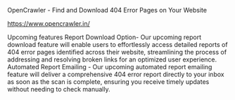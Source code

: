 OpenCrawler - Find and Download 404 Error Pages on Your Website 

https://www.opencrawler.in/ 


Upcoming features
Report Download Option- Our upcoming report download feature will enable users to effortlessly
              access detailed reports of 404 error pages identified across their
              website, streamlining the process of addressing and resolving
              broken links for an optimized user experience.
Automated Report Emailing -
              Our upcoming automated report emailing feature will deliver a
              comprehensive 404 error report directly to your inbox as soon as
              the scan is complete, ensuring you receive timely updates without
              needing to check manually.
